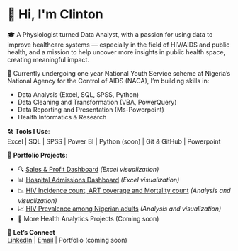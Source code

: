 # 👋 Hi, I'm Clinton

🎓 A Physiologist turned Data Analyst, with a passion for using data to improve healthcare systems — especially in the field of HIV/AIDS and public health, and a mission to help uncover more insights in public health space, creating meaningful impact.

🔬 Currently undergoing one year  National Youth Service scheme at Nigeria’s National Agency for the Control of AIDS (NACA), I’m building skills in:
- Data Analysis (Excel, SQL, SPSS, Python)
- Data Cleaning and Transformation (VBA, PowerQuery)
- Data Reporting and Presentation (Ms-Powerpoint)
- Health Informatics & Research

🛠️ **Tools I Use**:  
Excel | SQL | SPSS | Power BI | Python (soon) | Git & GitHub | Powerpoint

💼 **Portfolio Projects**:
- 🔍 [Sales & Profit Dashboard](https://github.com/ClintDozie/Excel-Projects) *(Excel visualization)*
- 📊 [Hospital Admissions Dashboard](https://github.com/ClintDozie/Excel-Projects) *(Excel visualization)*
- 📉 [HIV Incidence count, ART coverage and Mortality count](https://github.com/ClintDozie/Excel-Projects/tree/main/HIV%20Incidence%20count%2C%20ART%20coverage%20and%20Mortality%20rate%20in%20Nigeria%20(2010%20-%202024)) *(Analysis and visualization)*
- 📈 [HIV Prevalence among Nigerian adults](https://github.com/ClintDozie/Excel-Projects) *(Analysis and visualization)*
- 📂 More Health Analytics Projects (Coming soon)
  

📌 **Let’s Connect**  
[LinkedIn](www.linkedin.com/in/clintdozie) | [Email](alexisclint90@gmail.com) | Portfolio (coming soon)

